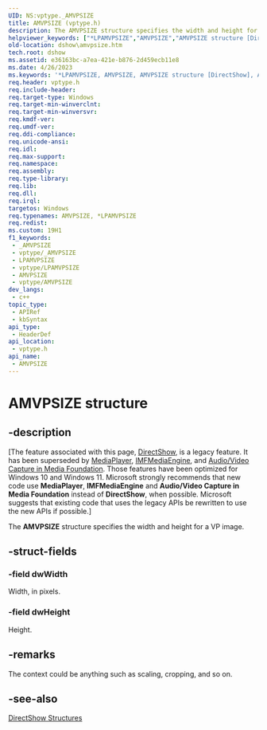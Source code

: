 ```yaml
---
UID: NS:vptype._AMVPSIZE
title: AMVPSIZE (vptype.h)
description: The AMVPSIZE structure specifies the width and height for a VP image.
helpviewer_keywords: ["*LPAMVPSIZE","AMVPSIZE","AMVPSIZE structure [DirectShow]","AMVPSIZEStructure","LPAMVPSIZE","LPAMVPSIZE structure pointer [DirectShow]","dshow.amvpsize","vptype/AMVPSIZE","vptype/LPAMVPSIZE"]
old-location: dshow\amvpsize.htm
tech.root: dshow
ms.assetid: e36163bc-a7ea-421e-b876-2d459ecb11e8
ms.date: 4/26/2023
ms.keywords: '*LPAMVPSIZE, AMVPSIZE, AMVPSIZE structure [DirectShow], AMVPSIZEStructure, LPAMVPSIZE, LPAMVPSIZE structure pointer [DirectShow], dshow.amvpsize, vptype/AMVPSIZE, vptype/LPAMVPSIZE'
req.header: vptype.h
req.include-header: 
req.target-type: Windows
req.target-min-winverclnt: 
req.target-min-winversvr: 
req.kmdf-ver: 
req.umdf-ver: 
req.ddi-compliance: 
req.unicode-ansi: 
req.idl: 
req.max-support: 
req.namespace: 
req.assembly: 
req.type-library: 
req.lib: 
req.dll: 
req.irql: 
targetos: Windows
req.typenames: AMVPSIZE, *LPAMVPSIZE
req.redist: 
ms.custom: 19H1
f1_keywords:
 - _AMVPSIZE
 - vptype/_AMVPSIZE
 - LPAMVPSIZE
 - vptype/LPAMVPSIZE
 - AMVPSIZE
 - vptype/AMVPSIZE
dev_langs:
 - c++
topic_type:
 - APIRef
 - kbSyntax
api_type:
 - HeaderDef
api_location:
 - vptype.h
api_name:
 - AMVPSIZE
---
```


# AMVPSIZE structure


## -description

\[The feature associated with this page, [DirectShow](/windows/win32/directshow/directshow), is a legacy feature. It has been superseded by [MediaPlayer](/uwp/api/Windows.Media.Playback.MediaPlayer), [IMFMediaEngine](/windows/win32/api/mfmediaengine/nn-mfmediaengine-imfmediaengine), and [Audio/Video Capture in Media Foundation](windows/win32/medfound/audio-video-capture-in-media-foundation). Those features have been optimized for Windows 10 and Windows 11. Microsoft strongly recommends that new code use **MediaPlayer**, **IMFMediaEngine** and **Audio/Video Capture in Media Foundation** instead of **DirectShow**, when possible. Microsoft suggests that existing code that uses the legacy APIs be rewritten to use the new APIs if possible.\]

The <b>AMVPSIZE</b> structure specifies the width and height for a VP image.

## -struct-fields

### -field dwWidth

Width, in pixels.

### -field dwHeight

Height.

## -remarks

The context could be anything such as scaling, cropping, and so on.

## -see-also

<a href="/windows/desktop/DirectShow/directshow-structures">DirectShow Structures</a>